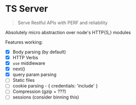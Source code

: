 # TS Server
> Serve Restful APIs with PERF and reliability

Absolutely micro abstraction over node's HTTP{S,} modules

Features working:
- [x] Body parsing (by default)
- [x] HTTP Verbs
- [x] `use` middleware
- [x] next()
- [x] query param parsing
- [ ] Static files
- [ ] cookie parsing - { credentials: 'include' }
- [ ] Compression (gzip + ???)
- [ ] sessions (consider binning this)